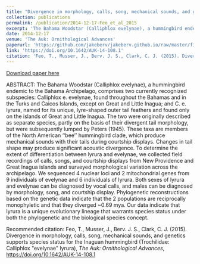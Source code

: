 ```yaml
---
title: "Divergence in morphology, calls, song, mechanical sounds, and genetics supports species status for the Inaguan hummingbird (Trochilidae: Calliphlox 'evelynae' lyrura)"
collection: publications
permalink: /publication/2014-12-17-Feo_et_al_2015
excerpt: 'The Bahama Woodstar (Calliphlox evelynae), a hummingbird endemic to the Bahama Archipelago, comprises two currently recognized subspecies: Calliphlox e. evelynae, found throughout the Bahamas and in the Turks and Caicos Islands, except on Great and Little Inagua; and C. e. lyrura, named for its unique, lyre-shaped outer tail feathers and found only on the islands of Great and Little Inagua. The two were originally described as separate species, partly on the basis of their divergent tail morphology, but were subsequently lumped by Peters (1945).'
date: 2014-12-17
venue: 'The Auk: Ornithological Advances'
paperurl: 'https://github.com/jakeberv/jakeberv.github.io/raw/master/files/pdf/papers/Feo_et_al_2015.pdf'
link: 'https://doi.org/10.1642/AUK-14-108.1'
citation: 'Feo, T., Musser, J., Berv. J. S., Clark, C. J. (2015). Divergence in morphology, calls, song, mechanical sounds, and genetics supports species status for the Inaguan hummingbird (Trochilidae: Calliphlox evelynae; lyrura), <i>The Auk: Ornithological Advances</i>.'
---
```


[Download paper here](https://github.com/jakeberv/jakeberv.github.io/raw/master/files/pdf/papers/Feo_et_al_2015.pdf)

ABSTRACT:
The Bahama Woodstar (Calliphlox evelynae), a hummingbird endemic to the Bahama Archipelago, comprises two currently recognized subspecies: Calliphlox e. evelynae, found throughout the Bahamas and in the Turks and Caicos Islands, except on Great and Little Inagua; and C. e. lyrura, named for its unique, lyre-shaped outer tail feathers and found only on the islands of Great and Little Inagua. The two were originally described as separate species, partly on the basis of their divergent tail morphology, but were subsequently lumped by Peters (1945). These taxa are members of the North American ‘‘bee’’ hummingbird clade, which produce mechanical sounds with their tails during courtship displays. Changes in tail shape may produce significant acoustic divergence. To determine the extent of differentiation between lyrura and evelynae, we collected field recordings of calls, songs, and courtship displays from New Providence and Great Inagua islands and surveyed morphological variation across the archipelago. We sequenced 4 nuclear loci and 2 mitochondrial genes from 9 individuals of evelynae and 6 individuals of lyrura. Both sexes of lyrura and evelynae can be diagnosed by vocal calls, and males can be diagnosed by morphology, song, and courtship display. Phylogenetic reconstructions based on the genetic data indicate that the 2 populations are reciprocally monophyletic and that they diverged ~0.69 mya. Our data indicate that lyrura is a unique evolutionary lineage that warrants species status under both the phylogenetic and the biological species concept.

Recommended citation: Feo, T., Musser, J., Berv. J. S., Clark, C. J. (2015). Divergence in morphology, calls, song, mechanical sounds, and genetics supports species status for the Inaguan hummingbird (Trochilidae: Calliphlox "evelynae" lyrura), <i>The Auk: Ornithological Advances</i>, https://doi.org/10.1642/AUK-14-108.1